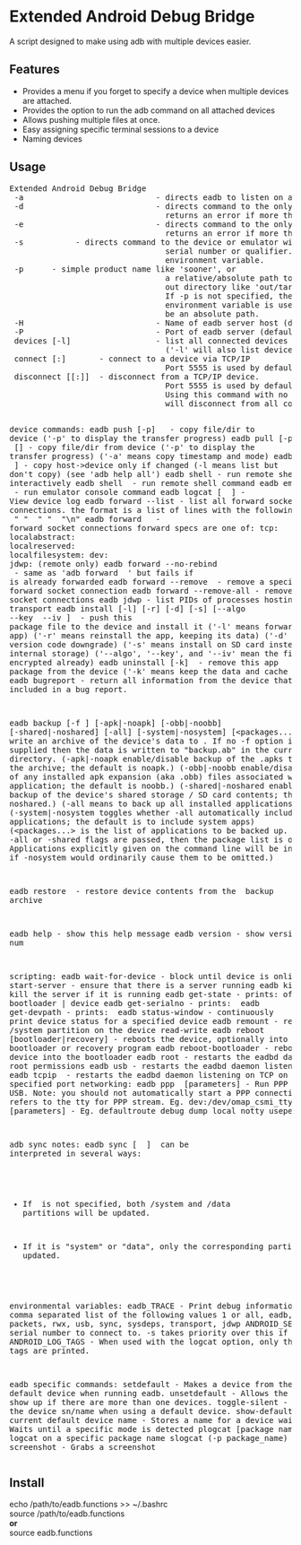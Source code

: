 <H1>Extended Android Debug Bridge</H1>
A script designed to make using adb with multiple devices easier.

<H2>Features</H2>
<ul>
  <li>Provides a menu if you forget to specify a device when multiple devices are attached.</li>
  <li>Provides the option to run the adb command on all attached devices</li>
  <li>Allows pushing multiple files at once.</li>
  <li>Easy assigning specific terminal sessions to a device</li>
  <li>Naming devices</li>
</ul>

<H2>Usage</H2>
<pre>
Extended Android Debug Bridge
 -a                            - directs eadb to listen on all interfaces for a connection
 -d                            - directs command to the only connected USB device
                                 returns an error if more than one USB device is present.
 -e                            - directs command to the only running emulator.
                                 returns an error if more than one emulator is running.
 -s <specific device>          - directs command to the device or emulator with the given
                                 serial number or qualifier. Overrides ANDROID_SERIAL
                                 environment variable.
 -p <product name or path>     - simple product name like 'sooner', or
                                 a relative/absolute path to a product
                                 out directory like 'out/target/product/sooner'.
                                 If -p is not specified, the ANDROID_PRODUCT_OUT
                                 environment variable is used, which must
                                 be an absolute path.
 -H                            - Name of eadb server host (default: localhost)
 -P                            - Port of eadb server (default: 5037)
 devices [-l]                  - list all connected devices
                                 ('-l' will also list device qualifiers)
 connect <host>[:<port>]       - connect to a device via TCP/IP
                                 Port 5555 is used by default if no port number is specified.
 disconnect [<host>[:<port>]]  - disconnect from a TCP/IP device.
                                 Port 5555 is used by default if no port number is specified.
                                 Using this command with no additional arguments
                                 will disconnect from all connected TCP/IP devices.

device commands:
  eadb push [-p] <local> <remote>
                               - copy file/dir to device
                                 ('-p' to display the transfer progress)
  eadb pull [-p] [-a] <remote> [<local>]
                               - copy file/dir from device
                                 ('-p' to display the transfer progress)
                                 ('-a' means copy timestamp and mode)
  eadb sync [ <directory> ]     - copy host->device only if changed
                                 (-l means list but don't copy)
                                 (see 'adb help all')
  eadb shell                    - run remote shell interactively
  eadb shell <command>          - run remote shell command
  eadb emu <command>            - run emulator console command
  eadb logcat [ <filter-spec> ] - View device log
  eadb forward --list           - list all forward socket connections.
                                 the format is a list of lines with the following format:
                                    <serial> " " <local> " " <remote> "\n"
  eadb forward <local> <remote> - forward socket connections
                                 forward specs are one of: 
                                   tcp:<port>
                                   localabstract:<unix domain socket name>
                                   localreserved:<unix domain socket name>
                                   localfilesystem:<unix domain socket name>
                                   dev:<character device name>
                                   jdwp:<process pid> (remote only)
  eadb forward --no-rebind <local> <remote>
                               - same as 'adb forward <local> <remote>' but fails
                                 if <local> is already forwarded
  eadb forward --remove <local> - remove a specific forward socket connection
  eadb forward --remove-all     - remove all forward socket connections
  eadb jdwp                     - list PIDs of processes hosting a JDWP transport
  eadb install [-l] [-r] [-d] [-s] [--algo <algorithm name> --key <hex-encoded key> --iv <hex-encoded iv>] <file>
                               - push this package file to the device and install it
                                 ('-l' means forward-lock the app)
                                 ('-r' means reinstall the app, keeping its data)
                                 ('-d' means allow version code downgrade)
                                 ('-s' means install on SD card instead of internal storage)
                                 ('--algo', '--key', and '--iv' mean the file is encrypted already)
  eadb uninstall [-k] <package> - remove this app package from the device
                                 ('-k' means keep the data and cache directories)
  eadb bugreport                - return all information from the device
                                 that should be included in a bug report.

  eadb backup [-f <file>] [-apk|-noapk] [-obb|-noobb] [-shared|-noshared] [-all] [-system|-nosystem] [<packages...>]
                               - write an archive of the device's data to <file>.
                                 If no -f option is supplied then the data is written
                                 to "backup.ab" in the current directory.
                                 (-apk|-noapk enable/disable backup of the .apks themselves
                                    in the archive; the default is noapk.)
                                 (-obb|-noobb enable/disable backup of any installed apk expansion
                                    (aka .obb) files associated with each application; the default
                                    is noobb.)
                                 (-shared|-noshared enable/disable backup of the device's
                                    shared storage / SD card contents; the default is noshared.)
                                 (-all means to back up all installed applications)
                                 (-system|-nosystem toggles whether -all automatically includes
                                    system applications; the default is to include system apps)
                                 (<packages...> is the list of applications to be backed up.  If
                                    the -all or -shared flags are passed, then the package
                                    list is optional.  Applications explicitly given on the
                                    command line will be included even if -nosystem would
                                    ordinarily cause them to be omitted.)

  eadb restore <file>           - restore device contents from the <file> backup archive

  eadb help                     - show this help message
  eadb version                  - show version num

scripting:
  eadb wait-for-device          - block until device is online
  eadb start-server             - ensure that there is a server running
  eadb kill-server              - kill the server if it is running
  eadb get-state                - prints: offline | bootloader | device
  eadb get-serialno             - prints: <serial-number>
  eadb get-devpath              - prints: <device-path>
  eadb status-window            - continuously print device status for a specified device
  eadb remount                  - remounts the /system partition on the device read-write
  eadb reboot [bootloader|recovery] - reboots the device, optionally into the bootloader or recovery program
  eadb reboot-bootloader        - reboots the device into the bootloader
  eadb root                     - restarts the eadbd daemon with root permissions
  eadb usb                      - restarts the eadbd daemon listening on USB
  eadb tcpip <port>             - restarts the eadbd daemon listening on TCP on the specified port
networking:
  eadb ppp <tty> [parameters]   - Run PPP over USB.
 Note: you should not automatically start a PPP connection.
 <tty> refers to the tty for PPP stream. Eg. dev:/dev/omap_csmi_tty1
 [parameters] - Eg. defaultroute debug dump local notty usepeerdns

adb sync notes: eadb sync [ <directory> ]
  <localdir> can be interpreted in several ways:

  - If <directory> is not specified, both /system and /data partitions will be updated.

  - If it is "system" or "data", only the corresponding partition
    is updated.

environmental variables:
  eadb_TRACE                    - Print debug information. A comma separated list of the following values
                                 1 or all, eadb, sockets, packets, rwx, usb, sync, sysdeps, transport, jdwp
  ANDROID_SERIAL               - The serial number to connect to. -s takes priority over this if given.
  ANDROID_LOG_TAGS             - When used with the logcat option, only these debug tags are printed.

eadb specific commands:
  setdefault                    - Makes a device from the list the default device when running eadb.
  unsetdefault                  - Allows the prompt to show up if there are more than one devices.
  toggle-silent                 - Shows/hides the device sn/name when using a default device.
  show-default                  - Shows the current default device
  name                          - Stores a name for a device
  wait (mode)                   - Waits until a specific mode is detected
  plogcat [package name]        - Runs logcat on a specific package name
  slogcat (-p package_name) search terms
  screenshot                    - Grabs a screenshot
</pre>

<H2>Install</H2>
echo /path/to/eadb.functions >> ~/.bashrc<br/>
source /path/to/eadb.functions<br/>
<b>or</b><br/>
source eadb.functions
